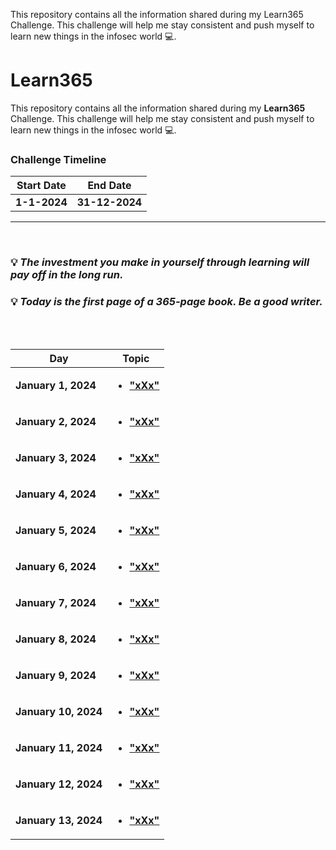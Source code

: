 This repository contains all the information shared during my Learn365 Challenge. This challenge will help me stay consistent and push myself to learn new things in the infosec world 💻. 

# Learn365
This repository contains all the information shared during my <b>Learn365</b> Challenge. This challenge will help me stay consistent and push myself to learn new things in the infosec world :computer:.

### Challenge Timeline
**Start Date** | **End Date**
---            | ---
**1-1-2024**   |  **31-12-2024**

<hr>
<br>

### :bulb: *The investment you make in yourself through learning will pay off in the long run.*
### :bulb: *Today is the first page of a 365-page book. Be a good writer.*
<br>

<!-- Days start -->

<br>

Day | Topic
--- | ---
**January 1, 2024** | [**<ul><li> "xXx" </li></ul>**](/Days/January-1-2024.md)
**January 2, 2024** | [**<ul><li> "xXx" </li></ul>**](/Days/January-2-2024.md.md)
**January 3, 2024** | [**<ul><li> "xXx" </li></ul>**](/Days/January-3-2024.md.md)
**January 4, 2024** | [**<ul><li> "xXx" </li></ul>**](/Days/January-4-2024.md.md)
**January 5, 2024** | [**<ul><li> "xXx" </li></ul>**](/Days/January-5-2024.md.md)
**January 6, 2024** | [**<ul><li> "xXx" </li></ul>**](/Days/January-6-2024.md.md)
**January 7, 2024** | [**<ul><li> "xXx" </li></ul>**](/Days/January-7-2024.md.md)
**January 8, 2024** | [**<ul><li> "xXx" </li></ul>**](/Days/January-8-2024.md.md)
**January 9, 2024** | [**<ul><li> "xXx" </li></ul>**](/Days/January-9-2024.md.md)
**January 10, 2024** | [**<ul><li> "xXx" </li></ul>**](/Days/January-10-2024.md.md)
**January 11, 2024** | [**<ul><li> "xXx" </li></ul>**](/Days/January-11-2024.md.md)
**January 12, 2024** | [**<ul><li> "xXx" </li></ul>**](/Days/January-12-2024.md.md)
**January 13, 2024** | [**<ul><li> "xXx" </li></ul>**](/Days/January-13-2024.md.md)
